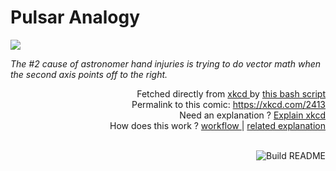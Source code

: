 # <b>Pulsar Analogy</b>

[![](https://imgs.xkcd.com/comics/pulsar_analogy.png)](https://xkcd.com/2413)

<i>The #2 cause of astronomer hand injuries is trying to do vector math when the second axis points off to the right.</i>

<div align="right">
  Fetched directly from
  <a href="https://xkcd.com">
    xkcd
  </a>
  by
  <a href="https://github.com/Vanille-N/Vanille-N/blob/master/fetch">
    this bash script
  </a>
</div>
<div align="right">
  Permalink to this comic:
  <a href="https://xkcd.com/2413">
    https://xkcd.com/2413
  </a>
</div>
<div align="right">
  Need an explanation ?
  <a href="https://www.explainxkcd.com/wiki/index.php/2413">
    Explain xkcd
  </a>
</div>
<div align="right">
  How does this work ?
  <a href="https://github.com/Vanille-N/Vanille-N/blob/master/.github/workflows/build.yml">
    workflow
  </a>
  |
  <a href="https://simonwillison.net/2020/Jul/10/self-updating-profile-readme/">
    related explanation
  </a>
</div><br>

<a href="https://github.com/Vanille-N/Vanille-N/actions"><img src="https://github.com/Vanille-N/Vanille-N/workflows/Build%20README/badge.svg" align="right" alt="Build README"></a>
